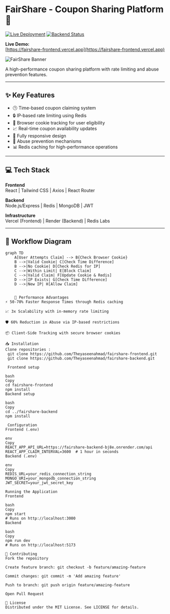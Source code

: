 # FairShare - Coupon Sharing Platform 🎫

[![Live Deployment](https://img.shields.io/badge/Deployment-Vercel-brightgreen)](https://fairshare-frontend.vercel.app)
[![Backend Status](https://img.shields.io/badge/Backend-Render-blue)](https://fairshare-backend-bj8e.onrender.com)

**Live Demo:**  
[https://fairshare-frontend.vercel.app](https://fairshare-frontend.vercel.app)

![FairShare Banner](Fairshare.png)

A high-performance coupon sharing platform with rate limiting and abuse prevention features.

---

## ✨ Key Features

- 🕒 Time-based coupon claiming system
- 🔒 IP-based rate limiting using Redis
- 🍪 Browser cookie tracking for user eligibility
- 📈 Real-time coupon availability updates
- 📱 Fully responsive design
- 🚫 Abuse prevention mechanisms
- 📊 Redis caching for high-performance operations

---

## 💻 Tech Stack

**Frontend**  
React | Tailwind CSS | Axios | React Router

**Backend**  
Node.js/Express | Redis | MongoDB | JWT

**Infrastructure**  
Vercel (Frontend) | Render (Backend) | Redis Labs

---

## 🔄 Workflow Diagram

```mermaid
graph TD
    A[User Attempts Claim] --> B{Check Browser Cookie}
    B -->|Valid Cookie| C[Check Time Difference]
    B -->|No Cookie| D[Check Redis for IP]
    C -->|Within Limit| E[Block Claim]
    C -->|Valid Claim| F[Update Cookie & Redis]
    D -->|IP Exists| G[Check Time Difference]
    D -->|New IP| H[Allow Claim]


    🚀 Performance Advantages
⚡ 50-70% Faster Response Times through Redis caching

📈 3x Scalability with in-memory rate limiting

🛡️ 60% Reduction in Abuse via IP-based restrictions

📦 Client-Side Tracking with secure browser cookies

📥 Installation
Clone repositories :
 git clone https://github.com/Theyaseenahmad/fairshare-frontend.git
 git clone https://github.com/Theyaseenahmad/fairshare-backend.git

 Frontend setup

bash
Copy
cd fairshare-frontend
npm install
Backend setup

bash
Copy
cd ../fairshare-backend
npm install

 Configuration
Frontend (.env)

env
Copy
REACT_APP_API_URL=https://fairshare-backend-bj8e.onrender.com/api
REACT_APP_CLAIM_INTERVAL=3600  # 1 hour in seconds
Backend (.env)

env
Copy
REDIS_URL=your_redis_connection_string
MONGO_URI=your_mongodb_connection_string
JWT_SECRET=your_jwt_secret_key

Running the Application
Frontend

bash
Copy
npm start
# Runs on http://localhost:3000
Backend

bash
Copy
npm run dev
# Runs on http://localhost:5173

🤝 Contributing
Fork the repository

Create feature branch: git checkout -b feature/amazing-feature

Commit changes: git commit -m 'Add amazing feature'

Push to branch: git push origin feature/amazing-feature

Open Pull Request

📄 License
Distributed under the MIT License. See LICENSE for details.